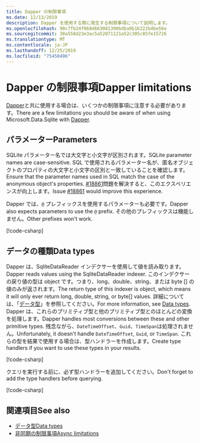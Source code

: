 ```yaml
---
title: Dapper の制限事項
ms.date: 12/13/2019
description: Dapper を使用する際に発生する制限事項について説明します。
ms.openlocfilehash: 90c7fb24f068d663081390bdba9b1b222b4be56e
ms.sourcegitcommit: 30a558d23e3ac5a52071121a52c305c85fe15726
ms.translationtype: MT
ms.contentlocale: ja-JP
ms.lasthandoff: 12/25/2019
ms.locfileid: "75450496"
---
```

# <a name="dapper-limitations"></a><span data-ttu-id="bedfc-103">Dapper の制限事項</span><span class="sxs-lookup"><span data-stu-id="bedfc-103">Dapper limitations</span></span>

<span data-ttu-id="bedfc-104">[Dapper](https://stackexchange.github.io/Dapper/)と共に使用する場合は、いくつかの制限事項に注意する必要があります。</span><span class="sxs-lookup"><span data-stu-id="bedfc-104">There are a few limitations you should be aware of when using Microsoft.Data.Sqlite with [Dapper](https://stackexchange.github.io/Dapper/).</span></span>

## <a name="parameters"></a><span data-ttu-id="bedfc-105">パラメーター</span><span class="sxs-lookup"><span data-stu-id="bedfc-105">Parameters</span></span>

<span data-ttu-id="bedfc-106">SQLite パラメーター名では大文字と小文字が区別されます。</span><span class="sxs-lookup"><span data-stu-id="bedfc-106">SQLite parameter names are case-sensitive.</span></span> <span data-ttu-id="bedfc-107">SQL で使用されるパラメーター名が、匿名オブジェクトのプロパティの大文字と小文字の区別と一致していることを確認します。</span><span class="sxs-lookup"><span data-stu-id="bedfc-107">Ensure that the parameter names used in SQL match the case of the anonymous object's properties.</span></span> <span data-ttu-id="bedfc-108">[#18861](https://github.com/aspnet/EntityFrameworkCore/issues/18861)問題を解決すると、このエクスペリエンスが向上します。</span><span class="sxs-lookup"><span data-stu-id="bedfc-108">Issue [#18861](https://github.com/aspnet/EntityFrameworkCore/issues/18861) would improve this experience.</span></span>

<span data-ttu-id="bedfc-109">Dapper では、`@` プレフィックスを使用するパラメーターも必要です。</span><span class="sxs-lookup"><span data-stu-id="bedfc-109">Dapper also expects parameters to use the `@` prefix.</span></span> <span data-ttu-id="bedfc-110">その他のプレフィックスは機能しません。</span><span class="sxs-lookup"><span data-stu-id="bedfc-110">Other prefixes won't work.</span></span>

[!code-csharp[](../../../../samples/snippets/standard/data/sqlite/DapperSample/Program.cs?name=snippet_Parameter)]

## <a name="data-types"></a><span data-ttu-id="bedfc-111">データの種類</span><span class="sxs-lookup"><span data-stu-id="bedfc-111">Data types</span></span>

<span data-ttu-id="bedfc-112">Dapper は、SqliteDataReader インデクサーを使用して値を読み取ります。</span><span class="sxs-lookup"><span data-stu-id="bedfc-112">Dapper reads values using the SqliteDataReader indexer.</span></span> <span data-ttu-id="bedfc-113">このインデクサーの戻り値の型は object です。つまり、long、double、string、または byte [] の値のみが返されます。</span><span class="sxs-lookup"><span data-stu-id="bedfc-113">The return type of this indexer is object, which means it will only ever return long, double, string, or byte[] values.</span></span> <span data-ttu-id="bedfc-114">詳細については、「[データ型](types.md)」を参照してください。</span><span class="sxs-lookup"><span data-stu-id="bedfc-114">For more information, see [Data types](types.md).</span></span> <span data-ttu-id="bedfc-115">Dapper は、これらのプリミティブ型と他のプリミティブ型とのほとんどの変換を処理します。</span><span class="sxs-lookup"><span data-stu-id="bedfc-115">Dapper handles most conversions between these and other primitive types.</span></span> <span data-ttu-id="bedfc-116">残念ながら、`DateTimeOffset`、`Guid`、`TimeSpan`は処理されません。</span><span class="sxs-lookup"><span data-stu-id="bedfc-116">Unfortunately, it doesn't handle `DateTimeOffset`, `Guid`, or `TimeSpan`.</span></span> <span data-ttu-id="bedfc-117">これらの型を結果で使用する場合は、型ハンドラーを作成します。</span><span class="sxs-lookup"><span data-stu-id="bedfc-117">Create type handlers if you want to use these types in your results.</span></span>

[!code-csharp[](../../../../samples/snippets/standard/data/sqlite/DapperSample/Program.cs?name=snippet_TypeHandlers)]

<span data-ttu-id="bedfc-118">クエリを実行する前に、必ず型ハンドラーを追加してください。</span><span class="sxs-lookup"><span data-stu-id="bedfc-118">Don't forget to add the type handlers before querying.</span></span>

[!code-csharp[](../../../../samples/snippets/standard/data/sqlite/DapperSample/Program.cs?name=snippet_AddTypeHandlers)]

## <a name="see-also"></a><span data-ttu-id="bedfc-119">関連項目</span><span class="sxs-lookup"><span data-stu-id="bedfc-119">See also</span></span>

* [<span data-ttu-id="bedfc-120">データ型</span><span class="sxs-lookup"><span data-stu-id="bedfc-120">Data types</span></span>](types.md)
* [<span data-ttu-id="bedfc-121">非同期の制限事項</span><span class="sxs-lookup"><span data-stu-id="bedfc-121">Async limitations</span></span>](async.md)
